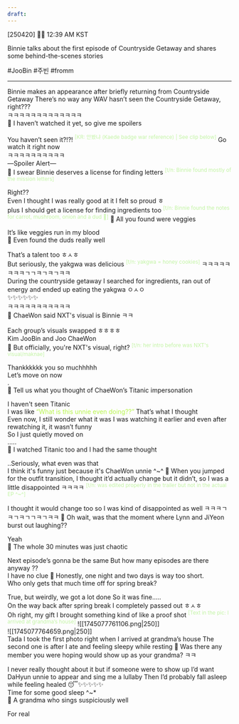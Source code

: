 ```yaml
---
draft:
---
```

[250420] 🐣💭 12:39 AM KST

Binnie talks about the first episode of Countryside Getaway and shares some behind-the-scenes stories

#JooBin #주빈 #fromm
___
Binnie makes an appearance after briefly returning from Countryside Getaway
There’s no way any WAV hasn’t seen the Countryside Getaway, right???  
ㅋㅋㅋㅋㅋㅋㅋㅋㅋㅋㅋㅋㅋ  
🫧 I haven’t watched it yet, so give me spoilers

You haven’t seen it?!?!  <font color="#c3f4a5"><sup>[KR: 안봤냐 (Kaede badge war reference) | See clip below]</sup></font>
Go watch it right now  
ㅋㅋㅋㅋㅋㅋㅋㅋㅋㅋ  
—Spoiler Alert—  
🫧 I swear Binnie deserves a license for finding letters
<font color="#c3f4a5"><sup>[t/n: Binnie found mostly of the mission letters]</sup></font>

Right??  
Even I thought I was really good at it
I felt so proud
ㅎ  
plus I should get a license for finding ingredients too
<sup><font color="#c3f4a5">[t/n: Binnie found the notes for carrot, mushroom, onion and a dud 🤣]</font></sup>
🫧 All you found were veggies

It’s like veggies run in my blood  
🫧 Even found the duds really well

That’s a talent too
ㅎㅅㅎ  
But seriously, the yakgwa was delicious <sup><font color="#c3f4a5">[t/n: yakgwa = honey cookies]</font></sup>
ㅋㅋㅋㅋㅋㅋㅋㅋㄱㄱㅋㄱㅋㄱㅋㅋ  
During the countryside getaway
I searched for ingredients, ran out of energy and ended up eating the yakgwa
ㅇㅅㅇ  
✨✨✨✨✨✨  
ㅋㅋㅋㅋㅋㅋㅋㅋㅋㅋㅋ  
🫧 ChaeWon said NXT's visual is Binnie ㅋㅋ

Each group’s visuals swapped
ㅎㅎㅎㅎ  
Kim JooBin and Joo ChaeWon  
🫧 But officially, you're NXT's visual, right? <sup><font color="#c3f4a5">[t/n: her intro before was NXT's visual/maknae]</font></sup>

Thankkkkkk you so muchhhhh  
Let’s move on now  
.  
🫧 Tell us what you thought of ChaeWon’s Titanic impersonation

I haven't seen Titanic  
I was like <font color="#b7f54c">“What is this unnie even doing??”  </font>
That’s what I thought  
Even now, I still wonder what it was
I was watching it earlier and even after rewatching it, it wasn’t funny  
So I just quietly moved on  
…..  
🫧 I watched Titanic too and I had the same thought 

..Seriously, what even was that  
I think it's funny just because it's ChaeWon unnie
^~^
🫧 When you jumped for the outfit transition, I thought it’d actually change but it didn’t, so I was a little disappointed ㅋㅋㅋㅋ
<sup><font color="#c3f4a5">[t/n: was edited properly in the trailer but not in the actual EP ^~^]</font></sup>

I thought it would change too
so I was kind of disappointed as well
ㅋㅋㅋㄱㅋㄱㅋㄱㄱㅋㄱㅋㅋ
🫧 Oh wait, was that the moment where Lynn and JiYeon burst out laughing??

Yeah  
🫧 The whole 30 minutes was just chaotic

Next episode’s gonna be the same
But how many episodes are there anyway
??  
I have no clue
🫧 Honestly, one night and two days is way too short.  
Who only gets that much time off for spring break?

True, but weirdly, we got a lot done
So it was fine…..  
On the way back after spring break
I completely passed out
ㅎㅅㅎ  
Oh right, my gift
I brought something kind of like a proof shot
<sup><font color="#c3f4a5">[Text in the pic: I arrived at grandma’s house]</font></sup>
![[1745077761106.png|250]]  
![[1745077764659.png|250]]  
Tada
I took the first photo right when I arrived at grandma’s house
The second one is after I ate and feeling sleepy while resting
🫧 Was there any member you were hoping would show up as your grandma? ㅋㅋ

I never really thought about it but if someone were to show up
I’d want DaHyun unnie to appear and sing me a lullaby
Then I’d probably fall asleep while feeling healed
😴✨✨✨✨✨  
Time for some good sleep 
^~*  
🫧 A grandma who sings suspiciously well

For real  